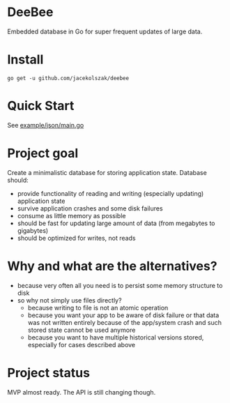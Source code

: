 # DeeBee

Embedded database in Go for super frequent updates of large data.

# Install

`go get -u github.com/jacekolszak/deebee`

# Quick Start

See [example/json/main.go](example/json/main.go)

# Project goal

Create a minimalistic database for storing application state. Database should:

* provide functionality of reading and writing (especially updating) application state
* survive application crashes and some disk failures
* consume as little memory as possible
* should be fast for updating large amount of data (from megabytes to gigabytes)
* should be optimized for writes, not reads

# Why and what are the alternatives?

* because very often all you need is to persist some memory structure to disk
* so why not simply use files directly?
  * because writing to file is not an atomic operation
  * because you want your app to be aware of disk failure or that data was not written entirely because of the app/system crash and such stored state cannot be used anymore
  * because you want to have multiple historical versions stored, especially for cases described above

# Project status

MVP almost ready. The API is still changing though. 
